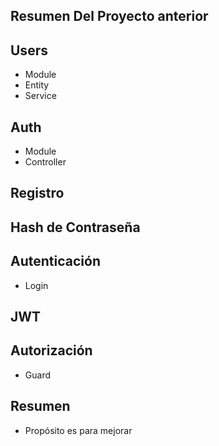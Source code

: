 
## Resumen Del Proyecto anterior

## Users
- Module
- Entity
- Service

## Auth
- Module
- Controller

## Registro

## Hash de Contraseña

## Autenticación
- Login

## JWT

## Autorización
- Guard

## Resumen
- Propósito es para mejorar
